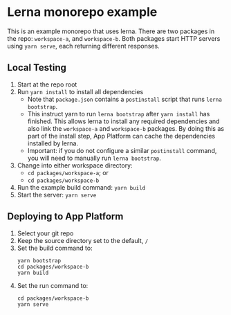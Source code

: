 # Lerna monorepo example

This is an example monorepo that uses lerna. There are two packages in the repo: `workspace-a`, and `workspace-b`. Both packages start HTTP servers using `yarn serve`, each returning different responses.

## Local Testing

1. Start at the repo root
1. Run `yarn install` to install all dependencies
    * Note that `package.json` contains a `postinstall` script that runs `lerna bootstrap`.
    * This instruct yarn to run `lerna bootstrap` after `yarn install` has finished. This allows lerna to install any required dependencies and also link the `workspace-a` and `workspace-b` packages. By doing this as part of the install step, App Platform can cache the dependencies installed by lerna.
    * Important: if you do not configure a similar `postinstall` command, you will need to manually run `lerna bootstrap`.
1. Change into either workspace directory:
    * `cd packages/workspace-a`; or
    * `cd packages/workspace-b`
1. Run the example build command: `yarn build`
1. Start the server: `yarn serve`

## Deploying to App Platform

1. Select your git repo
1. Keep the source directory set to the default, `/`
1. Set the build command to:
	```
	yarn bootstrap
	cd packages/workspace-b
	yarn build
	```
1. Set the run command to:
	```
	cd packages/workspace-b
	yarn serve
	```
